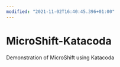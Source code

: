 ```yaml
---
modified: "2021-11-02T16:40:45.396+01:00"
---
```


# MicroShift-Katacoda

Demonstration of MicroShift using Katacoda
